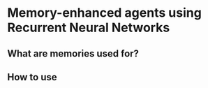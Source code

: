# Memory-enhanced agents using Recurrent Neural Networks

## What are memories used for?


## How to use
